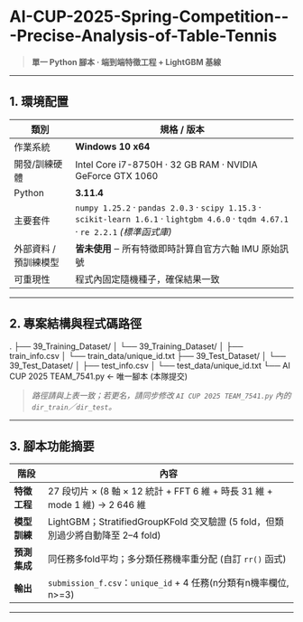 # AI-CUP-2025-Spring-Competition---Precise-Analysis-of-Table-Tennis 
> **單一 Python 腳本 ‧ 端到端特徵工程 + LightGBM 基線**

---

## 1. 環境配置
| 類別 | 規格 / 版本 |
|------|-------------|
| 作業系統 | **Windows 10 x64** |
| 開發/訓練硬體 | Intel Core i7-8750H ‧ 32 GB RAM ‧ NVIDIA GeForce GTX 1060 |
| Python | **3.11.4** |
| 主要套件 | `numpy 1.25.2` ‧ `pandas 2.0.3` ‧ `scipy 1.15.3` ‧ `scikit-learn 1.6.1` ‧ `lightgbm 4.6.0` ‧ `tqdm 4.67.1` ‧ `re 2.2.1` *(標準函式庫)* |
| 外部資料 / 預訓練模型 | **皆未使用** ‒ 所有特徵即時計算自官方六軸 IMU 原始訊號 |
| 可重現性 | 程式內固定隨機種子，確保結果一致 |

---

## 2. 專案結構與程式碼路徑
.
├── 39_Training_Dataset/
│ └── 39_Training_Dataset/
│ ├── train_info.csv
│ └── train_data/unique_id.txt
├── 39_Test_Dataset/
│ └── 39_Test_Dataset/
│ ├── test_info.csv
│ └── test_data/unique_id.txt
└── AI CUP 2025 TEAM_7541.py ← 唯一腳本 (本隊提交)
> *路徑請與上表一致；若更名，請同步修改 `AI CUP 2025 TEAM_7541.py` 內的 `dir_train`／`dir_test`。*

---

## 3. 腳本功能摘要
| 階段       | 內容                                                              |
| -------- | --------------------------------------------------------------- |
| **特徵工程** | 27 段切片 × (8 軸 × 12 統計 + FFT 6 維 + 時長 31 維 + mode 1 維) → 2 646 維 |
| **模型訓練** | LightGBM；StratifiedGroupKFold 交叉驗證 (5 fold，但類別過少將自動降至 2–4 fold) |
| **預測集成** | 同任務多fold平均；多分類任務機率重分配 (自訂 `rr()` 函式)  |
| **輸出**   | `submission_f.csv`：`unique_id` + 4 任務(n分類有n機率欄位, n>=3) |

---

